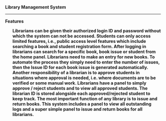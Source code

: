 <B>Library Management System<B>
<hr>
<b>Features</b>
<Ul>
Librarians can be given their authorized login ID and password without which the system can not be accessed.
Students can only access limited features, i.e., public access level features which include searching a book and student registration form.
After logging in librarians can search for a specific book, book issue or student from the home panel.
Librarians need to make an entry for new books. To automate the process they simply need to enter the number of issues, then the Issue ID for each book issue is generated automatically.
Another responsibility of a librarian is to approve students in situations where approval is needed, i.e. where documents are to be verified or some manual work. Librarians have a panel to simply approve / reject students and to view all approved students. The librarian ID is stored alongside each approved/rejected student to keep track.
The most important function of any library is to issue and return books. This system includes a panel to view all outstanding logs and a super simple panel to issue and return books for all librarians.
</Ul>
